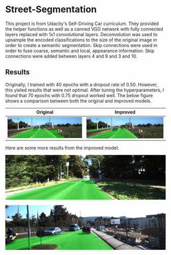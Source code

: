 # Street-Segmentation
This project is from Udacity's Self-Driving Car curriculum.  They provided the helper functions as well as a canned VGG network with fully connected layers replaced with 1x1 convolutional layers.  Deconvolution was used to upsample the encoded classifications to the size of the original image in order to create a semantic segmentation.  Skip connections were used in order to fuse coarse, semantic and local, appearance information.  Skip connections were added between layers 4 and 9 and 3 and 10.  

## Results
Originally, I trained with 40 epochs with a dropout rate of 0.50.  However, this yieled results that were not optimal.  After tuning the hyperparameters, I found that 70 epochs with 0.75 dropout worked well.  The below figure shows a comparison between both the original and improved models.

Original          |  Improved
:-------------------------:|:-------------------------:
![Original](./examples/bad.png)  |  ![Improved](./examples/good.png)

Here are some more results from the improved model:

![Image description](./examples/good2.png)

![Image description](./examples/good3.png)
